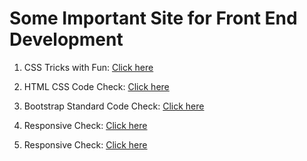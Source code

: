 # Some Important Site for Front End Development

1. CSS Tricks with Fun: [Click here](https://cssbd.fun/)

2. HTML CSS Code Check: [Click here](http://validator.w3.org/check)

3. Bootstrap Standard Code Check: [Click here](https://bootlink.com/)

4. Responsive Check: [Click here](http://responsivedesignchecker.com/)

5. Responsive Check: [Click here](https://material.io/resources/resizer/)
